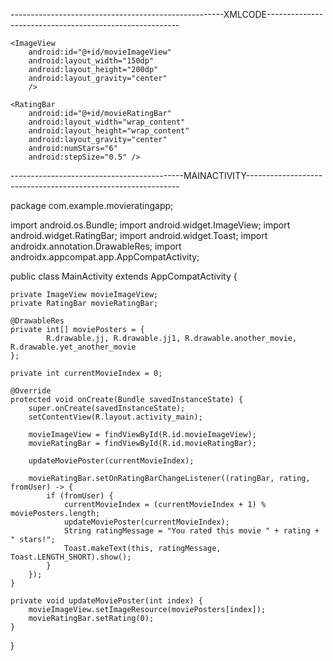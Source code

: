 -----------------------------------------------------XMLCODE--------------------------------------------------------



<?xml version="1.0" encoding="utf-8"?>
<LinearLayout xmlns:android="http://schemas.android.com/apk/res/android"
    xmlns:app="http://schemas.android.com/apk/res-auto"
    xmlns:tools="http://schemas.android.com/tools"
    android:layout_width="match_parent"
    android:layout_height="match_parent"
    android:orientation="vertical"
    android:padding="16dp"
    tools:context=".MainActivity">

    <ImageView
        android:id="@+id/movieImageView"
        android:layout_width="150dp"
        android:layout_height="200dp"
        android:layout_gravity="center"
        />

    <RatingBar
        android:id="@+id/movieRatingBar"
        android:layout_width="wrap_content"
        android:layout_height="wrap_content"
        android:layout_gravity="center"
        android:numStars="6"
        android:stepSize="0.5" />

</LinearLayout>




-------------------------------------------MAINACTIVITY-------------------------------------------------------------


package com.example.movieratingapp;

import android.os.Bundle;
import android.widget.ImageView;
import android.widget.RatingBar;
import android.widget.Toast;
import androidx.annotation.DrawableRes;
import androidx.appcompat.app.AppCompatActivity;

public class MainActivity extends AppCompatActivity {

    private ImageView movieImageView;
    private RatingBar movieRatingBar;

    @DrawableRes
    private int[] moviePosters = {
            R.drawable.jj, R.drawable.jj1, R.drawable.another_movie, R.drawable.yet_another_movie
    };

    private int currentMovieIndex = 0;

    @Override
    protected void onCreate(Bundle savedInstanceState) {
        super.onCreate(savedInstanceState);
        setContentView(R.layout.activity_main);

        movieImageView = findViewById(R.id.movieImageView);
        movieRatingBar = findViewById(R.id.movieRatingBar);

        updateMoviePoster(currentMovieIndex);

        movieRatingBar.setOnRatingBarChangeListener((ratingBar, rating, fromUser) -> {
            if (fromUser) {
                currentMovieIndex = (currentMovieIndex + 1) % moviePosters.length;
                updateMoviePoster(currentMovieIndex);
                String ratingMessage = "You rated this movie " + rating + " stars!";
                Toast.makeText(this, ratingMessage, Toast.LENGTH_SHORT).show();
            }
        });
    }

    private void updateMoviePoster(int index) {
        movieImageView.setImageResource(moviePosters[index]);
        movieRatingBar.setRating(0);
    }
}

